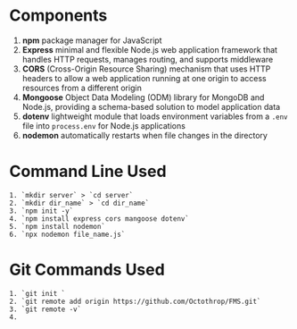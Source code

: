 # Components
1. **npm** package manager for JavaScript
2. **Express** minimal and flexible Node.js web application framework that handles HTTP requests, manages routing, and supports middleware
3. **CORS** (Cross-Origin Resource Sharing) mechanism that uses HTTP headers to allow a web application running at one origin to access resources from a different origin
4. **Mongoose** Object Data Modeling (ODM) library for MongoDB and Node.js, providing a schema-based solution to model application data
5. **dotenv** lightweight module that loads environment variables from a `.env` file into `process.env` for Node.js applications
6. **nodemon** automatically restarts when file changes in the directory


# Command Line Used 
    1. `mkdir server` > `cd server`
    2. `mkdir dir_name` > `cd dir_name`
    3. `npm init -y` 
    4. `npm install express cors mangoose dotenv` 
    5. `npm install nodemon`
    6. `npx nodemon file_name.js`

# Git Commands Used
    1. `git init `
    2. `git remote add origin https://github.com/Octothrop/FMS.git`
    3. `git remote -v`
    4. 



